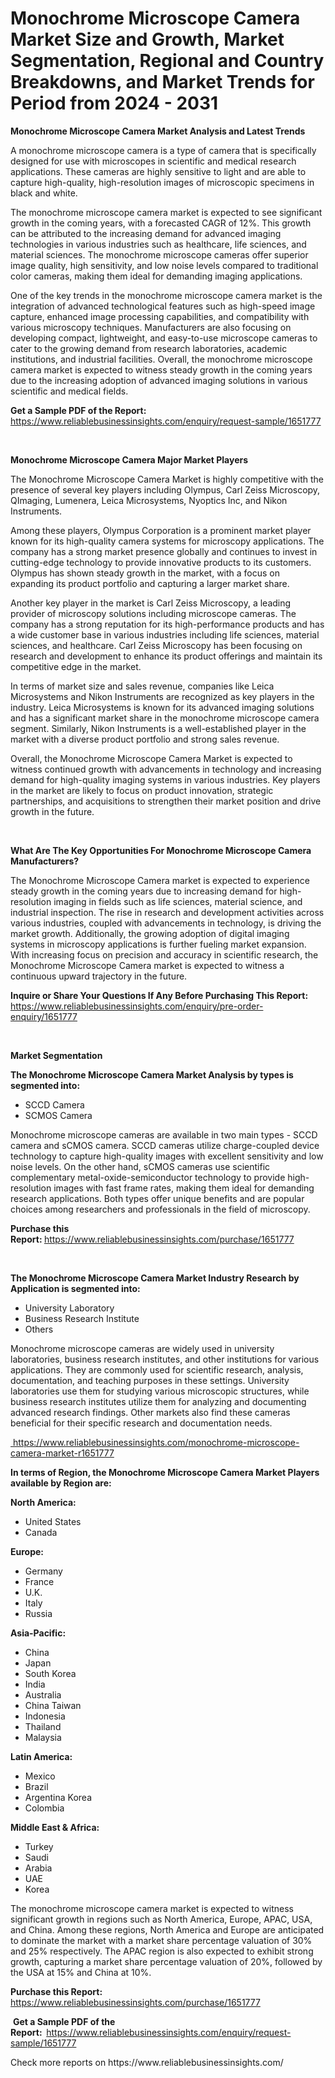 <p><h1>Monochrome Microscope Camera Market Size and Growth, Market Segmentation, Regional and Country Breakdowns, and Market Trends for Period from 2024 -  2031</h1></p><p><strong>Monochrome Microscope Camera Market Analysis and Latest Trends</strong></p>
<p><p>A monochrome microscope camera is a type of camera that is specifically designed for use with microscopes in scientific and medical research applications. These cameras are highly sensitive to light and are able to capture high-quality, high-resolution images of microscopic specimens in black and white.</p><p>The monochrome microscope camera market is expected to see significant growth in the coming years, with a forecasted CAGR of 12%. This growth can be attributed to the increasing demand for advanced imaging technologies in various industries such as healthcare, life sciences, and material sciences. The monochrome microscope cameras offer superior image quality, high sensitivity, and low noise levels compared to traditional color cameras, making them ideal for demanding imaging applications.</p><p>One of the key trends in the monochrome microscope camera market is the integration of advanced technological features such as high-speed image capture, enhanced image processing capabilities, and compatibility with various microscopy techniques. Manufacturers are also focusing on developing compact, lightweight, and easy-to-use microscope cameras to cater to the growing demand from research laboratories, academic institutions, and industrial facilities. Overall, the monochrome microscope camera market is expected to witness steady growth in the coming years due to the increasing adoption of advanced imaging solutions in various scientific and medical fields.</p></p>
<p><strong>Get a Sample PDF of the Report:&nbsp;</strong> <a href="https://www.reliablebusinessinsights.com/enquiry/request-sample/1651777">https://www.reliablebusinessinsights.com/enquiry/request-sample/1651777</a></p>
<p>&nbsp;</p>
<p><strong>Monochrome Microscope Camera Major Market Players</strong></p>
<p><p>The Monochrome Microscope Camera Market is highly competitive with the presence of several key players including Olympus, Carl Zeiss Microscopy, QImaging, Lumenera, Leica Microsystems, Nyoptics Inc, and Nikon Instruments. </p><p>Among these players, Olympus Corporation is a prominent market player known for its high-quality camera systems for microscopy applications. The company has a strong market presence globally and continues to invest in cutting-edge technology to provide innovative products to its customers. Olympus has shown steady growth in the market, with a focus on expanding its product portfolio and capturing a larger market share.</p><p>Another key player in the market is Carl Zeiss Microscopy, a leading provider of microscopy solutions including microscope cameras. The company has a strong reputation for its high-performance products and has a wide customer base in various industries including life sciences, material sciences, and healthcare. Carl Zeiss Microscopy has been focusing on research and development to enhance its product offerings and maintain its competitive edge in the market.</p><p>In terms of market size and sales revenue, companies like Leica Microsystems and Nikon Instruments are recognized as key players in the industry. Leica Microsystems is known for its advanced imaging solutions and has a significant market share in the monochrome microscope camera segment. Similarly, Nikon Instruments is a well-established player in the market with a diverse product portfolio and strong sales revenue.</p><p>Overall, the Monochrome Microscope Camera Market is expected to witness continued growth with advancements in technology and increasing demand for high-quality imaging systems in various industries. Key players in the market are likely to focus on product innovation, strategic partnerships, and acquisitions to strengthen their market position and drive growth in the future.</p></p>
<p>&nbsp;</p>
<p><strong>What Are The Key Opportunities For Monochrome Microscope Camera Manufacturers?</strong></p>
<p><p>The Monochrome Microscope Camera market is expected to experience steady growth in the coming years due to increasing demand for high-resolution imaging in fields such as life sciences, material science, and industrial inspection. The rise in research and development activities across various industries, coupled with advancements in technology, is driving the market growth. Additionally, the growing adoption of digital imaging systems in microscopy applications is further fueling market expansion. With increasing focus on precision and accuracy in scientific research, the Monochrome Microscope Camera market is expected to witness a continuous upward trajectory in the future.</p></p>
<p><strong>Inquire or Share Your Questions If Any Before Purchasing This Report:</strong> <a href="https://www.reliablebusinessinsights.com/enquiry/pre-order-enquiry/1651777">https://www.reliablebusinessinsights.com/enquiry/pre-order-enquiry/1651777</a></p>
<p>&nbsp;</p>
<p><strong>Market Segmentation</strong></p>
<p><strong>The Monochrome Microscope Camera Market Analysis by types is segmented into:</strong></p>
<p><ul><li>SCCD Camera</li><li>SCMOS Camera</li></ul></p>
<p><p>Monochrome microscope cameras are available in two main types - SCCD camera and sCMOS camera. SCCD cameras utilize charge-coupled device technology to capture high-quality images with excellent sensitivity and low noise levels. On the other hand, sCMOS cameras use scientific complementary metal-oxide-semiconductor technology to provide high-resolution images with fast frame rates, making them ideal for demanding research applications. Both types offer unique benefits and are popular choices among researchers and professionals in the field of microscopy.</p></p>
<p><strong>Purchase this Report:&nbsp;</strong><a href="https://www.reliablebusinessinsights.com/purchase/1651777">https://www.reliablebusinessinsights.com/purchase/1651777</a></p>
<p>&nbsp;</p>
<p><strong>The Monochrome Microscope Camera Market Industry Research by Application is segmented into:</strong></p>
<p><ul><li>University Laboratory</li><li>Business Research Institute</li><li>Others</li></ul></p>
<p><p>Monochrome microscope cameras are widely used in university laboratories, business research institutes, and other institutions for various applications. They are commonly used for scientific research, analysis, documentation, and teaching purposes in these settings. University laboratories use them for studying various microscopic structures, while business research institutes utilize them for analyzing and documenting advanced research findings. Other markets also find these cameras beneficial for their specific research and documentation needs.</p></p>
<p><a href="https://www.reliablebusinessinsights.com/monochrome-microscope-camera-market-r1651777">&nbsp;https://www.reliablebusinessinsights.com/monochrome-microscope-camera-market-r1651777</a></p>
<p><strong>In terms of Region, the Monochrome Microscope Camera Market Players available by Region are:</strong></p>
<p>
    <p> <strong> North America: </strong>
        <ul>
            <li>United States</li>
            <li>Canada</li>
        </ul>
        </p> 
    <p> <strong> Europe: </strong>
        <ul>
            <li>Germany</li>
            <li>France</li>
            <li>U.K.</li>
            <li>Italy</li>
            <li>Russia</li>
        </ul>
        </p> 
    <p> <strong> Asia-Pacific: </strong>
        <ul>
            <li>China</li>
            <li>Japan</li>
            <li>South Korea</li>
            <li>India</li>
            <li>Australia</li>
            <li>China Taiwan</li>
            <li>Indonesia</li>
            <li>Thailand</li>
            <li>Malaysia</li>
        </ul>
        </p> 
    <p> <strong> Latin America: </strong>
        <ul>
            <li>Mexico</li>
            <li>Brazil</li>
            <li>Argentina Korea</li>
            <li>Colombia</li>
        </ul>
        </p> 
    <p> <strong> Middle East & Africa: </strong>
        <ul>
            <li>Turkey</li>
            <li>Saudi</li>
            <li>Arabia</li>
            <li>UAE</li>
            <li>Korea</li>
        </ul>
    </p>
    </p>
<p><p>The monochrome microscope camera market is expected to witness significant growth in regions such as North America, Europe, APAC, USA, and China. Among these regions, North America and Europe are anticipated to dominate the market with a market share percentage valuation of 30% and 25% respectively. The APAC region is also expected to exhibit strong growth, capturing a market share percentage valuation of 20%, followed by the USA at 15% and China at 10%.</p></p>
<p><strong>Purchase this Report: </strong><a href="https://www.reliablebusinessinsights.com/purchase/1651777">https://www.reliablebusinessinsights.com/purchase/1651777</a></p>
<p>&nbsp;<strong>Get a Sample PDF of the Report:&nbsp;&nbsp;</strong><a href="https://www.reliablebusinessinsights.com/enquiry/request-sample/1651777">https://www.reliablebusinessinsights.com/enquiry/request-sample/1651777</a></p>
<p><strong></strong></p>
<p>Check more reports on https://www.reliablebusinessinsights.com/</p>